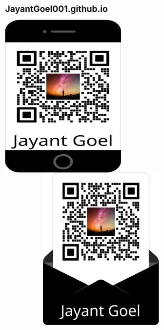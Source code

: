 # JayantGoel001.github.io

<a>
<img align="left" height="500px" width="380px" src="https://raw.githubusercontent.com/JayantGoel001/JayantGoel001.github.io/master/images/frame-mobile.webp"/>
<img align="right" height="500px" width="380px" src="https://raw.githubusercontent.com/JayantGoel001/JayantGoel001.github.io/master/images/frame-desktop.webp"/>
</a>

